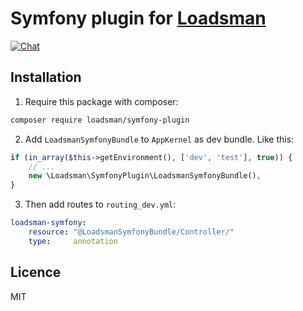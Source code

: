 # Symfony plugin for [Loadsman](https://github.com/loadsman/loadsman)

[![Chat][gitter-badge]][gitter-url]

## Installation

1) Require this package with composer:
```sh
composer require loadsman/symfony-plugin
```

2) Add `LoadsmanSymfonyBundle` to `AppKernel` as dev bundle. Like this:
```php
if (in_array($this->getEnvironment(), ['dev', 'test'], true)) {
    // ...
    new \Loadsman\SymfonyPlugin\LoadsmanSymfonyBundle(),
}
```

3) Then add routes to `routing_dev.yml`:
```yaml
loadsman-symfony:
    resource: "@LoadsmanSymfonyBundle/Controller/"
    type:     annotation
```

## Licence
MIT

[gitter-badge]: https://img.shields.io/gitter/room/loadsman-chat/Lobby.svg?style=flat-square
[gitter-url]: https://gitter.im/loadsman-chat/Lobby?utm_source=share-link&utm_medium=link&utm_campaign=share-link